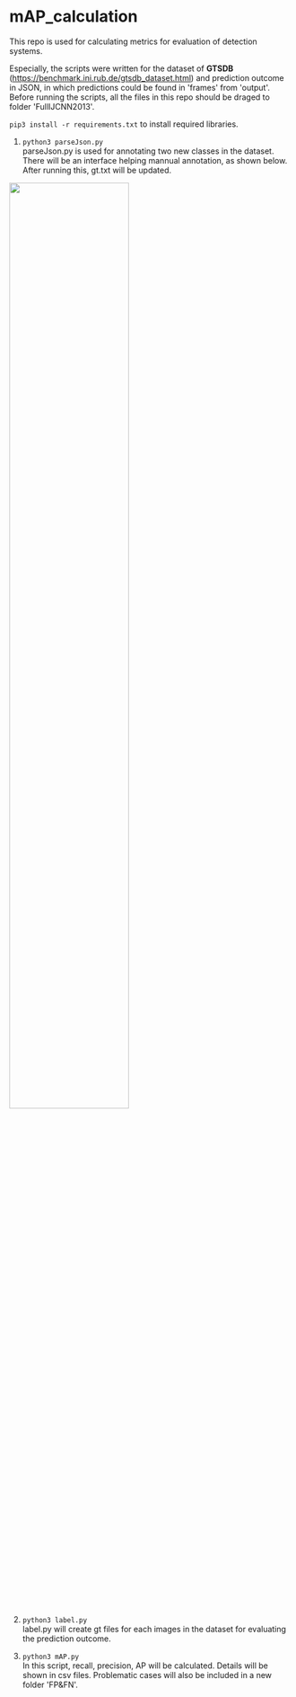 # mAP_calculation
This repo is used for calculating metrics for evaluation of detection systems.  

Especially, the scripts were written for the dataset of **GTSDB** (https://benchmark.ini.rub.de/gtsdb_dataset.html) and prediction outcome in JSON, in which predictions could be found in 'frames' from 'output'. Before running the scripts, all the files in this repo should be draged to folder 'FullIJCNN2013'.  

```pip3 install -r requirements.txt``` to install required libraries.
  
1. ```python3 parseJson.py```  
parseJson.py is used for annotating two new classes in the dataset. There will be an interface helping mannual annotation, as shown below. After running this, gt.txt will be updated.
<img src="https://github.com/NantonZZZ/mAP_calculation/blob/master/interface.jpeg" width="65%"/>

2. ```python3 label.py```  
label.py will create gt files for each images in the dataset for evaluating the prediction outcome.

3. ```python3 mAP.py```  
In this script, recall, precision, AP will be calculated. Details will be shown in csv files. Problematic cases will also be included in a new folder 'FP&FN'.
